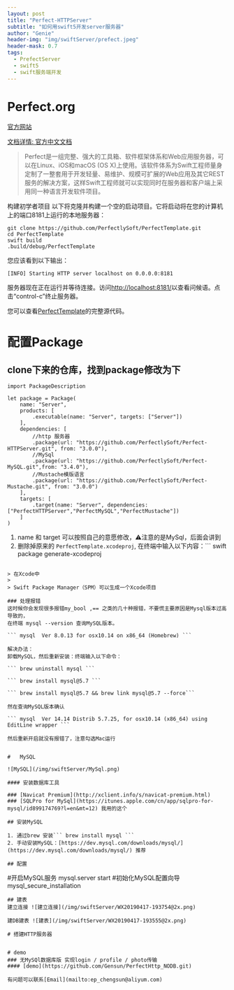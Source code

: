```yaml
---
layout: post
title: "Perfect-HTTPServer"
subtitle: "如何用swift5开发server服务器"
author: "Genie"
header-img: "img/swiftServer/prefect.jpeg"
header-mask: 0.7
tags:
  - PrefectServer
  - swift5
  - swift服务端开发
---
```


# Perfect.org
[官方网站](https://www.perfect.org)

[文档详情: 官方中文文档](https://www.perfect.org/docs/index_zh_CN.html)

 > Perfect是一组完整、强大的工具箱、软件框架体系和Web应用服务器，可以在Linux、iOS和macOS (OS X)上使用。该软件体系为Swift工程师量身定制了一整套用于开发轻量、易维护、规模可扩展的Web应用及其它REST服务的解决方案，这样Swift工程师就可以实现同时在服务器和客户端上采用同一种语言开发软件项目。

构建初学者项目
以下将克隆并构建一个空的启动项目。它将启动将在您的计算机上的端口8181上运行的本地服务器：

```
git clone https://github.com/PerfectlySoft/PerfectTemplate.git
cd PerfectTemplate
swift build
.build/debug/PerfectTemplate
```
您应该看到以下输出：

```
[INFO] Starting HTTP server localhost on 0.0.0.0:8181
``` 

服务器现在正在运行并等待连接。访问[http://localhost:8181/](http://localhost:8181/)以查看问候语。点击“control-c”终止服务器。

您可以查看[PerfectTemplate](https://github.com/PerfectlySoft/PerfectTemplate)的完整源代码。

# 配置Package
##  clone下来的仓库，找到package修改为下
```
import PackageDescription

let package = Package(
    name: "Server",
    products: [
        .executable(name: "Server", targets: ["Server"])
    ],
    dependencies: [
     	//http 服务器
        .package(url: "https://github.com/PerfectlySoft/Perfect-HTTPServer.git", from: "3.0.0"),
        //MySql
        .package(url: "https://github.com/PerfectlySoft/Perfect-MySQL.git",from: "3.4.0"), 
        //Mustache模版语言
        .package(url: "https://github.com/PerfectlySoft/Perfect-Mustache.git", from: "3.0.0") 
    ],
    targets: [
        .target(name: "Server", dependencies: ["PerfectHTTPServer","PerfectMySQL","PerfectMustache"])
    ]
)
```

1. name 和 target 可以按照自己的意愿修改，⚠️注意的是MySql，后面会讲到
2. 删除掉原来的 ```PerfectTemplate.xcodeproj```, 在终端中输入以下内容：```
swift package generate-xcodeproj
``` 打开生成的文件，确保您已选择可执行目标并将其选中以在“我的Mac”上运行。您现在可以直接在Xcode中运行和调试服务器。

> 在Xcode中
> 
> Swift Package Manager（SPM）可以生成一个Xcode项目 

### 处理报错
这时候你会发现很多报错my_bool ,== 之类的几十种报错，不要慌主要原因是Mysql版本过高导致的，
在终端 mysql --version 查询MySQL版本。

``` mysql  Ver 8.0.13 for osx10.14 on x86_64 (Homebrew) ```

解决办法：
卸载MySQL，然后重新安装：终端输入以下命令：

``` brew uninstall mysql ```

``` brew install mysql@5.7 ```

``` brew install mysql@5.7 && brew link mysql@5.7 --force```

然在查询MySQL版本确认

``` mysql  Ver 14.14 Distrib 5.7.25, for osx10.14 (x86_64) using  EditLine wrapper ```

然后重新开启就没有报错了，注意勾选Mac运行


#	MySQL

![MySQL](/img/swiftServer/MySql.png)

#### 安装数据库工具 

### [Navicat Premium](http://xclient.info/s/navicat-premium.html)
### [SQLPro for MySql](https://itunes.apple.com/cn/app/sqlpro-for-mysql/id899174769?l=en&mt=12) 我用的这个

## 安装MySQL

1. 通过brew 安装``` brew install mysql ```
2. 手动安装MySQL：[https://dev.mysql.com/downloads/mysql/](https://dev.mysql.com/downloads/mysql/) 推荐

## 配置

```
#开启MySQL服务
mysql.server start
#初始化MySQL配置向导
mysql_secure_installation

```
## 建表
建立连接 ![建立连接](/img/swiftServer/WX20190417-193754@2x.png)

建DB建表 ![建表](/img/swiftServer/WX20190417-193555@2x.png)

# 搭建HTTP服务器


# demo
### 无MySQl数据库版 实现login / profile / photo传输
#### [demo](https://github.com/Gensun/PerfectHttp_NODB.git)

有问题可以联系[Email](mailto:ep_chengsun@aliyum.com)
